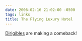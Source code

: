 ```yaml
---
date: 2006-02-16 21:02:00 -0500
tags: links
title: The Flying Luxury Hotel
---
```


[Dirigibles](http://www.popsci.com/popsci/whatsnew/18ac893302839010vgnvcm1000004eecbccdrcrd.html?s_prop18=whatsnew) are making a comeback!